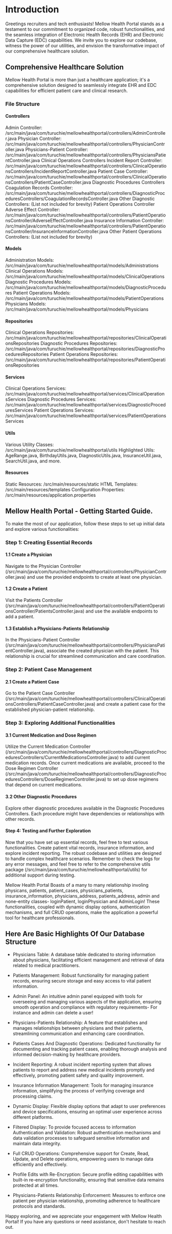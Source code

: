 # Introduction
Greetings recruiters and tech enthusiasts! Mellow Health Portal stands as a testament to our commitment to organized code, robust functionalities, and the seamless integration of Electronic Health Records (EHR) and Electronic Data Capture (EDC) capabilities. We invite you to explore our codebase, witness the power of our utilities, and envision the transformative impact of our comprehensive healthcare solution.

## Comprehensive Healthcare Solution
Mellow Health Portal is more than just a healthcare application; it's a comprehensive solution designed to seamlessly integrate EHR and EDC capabilities for efficient patient care and clinical research.

### File Structure
#### Controllers
Admin Controller: /src/main/java/com/turuchie/mellowhealthportal/controllers/AdminController.java
Physician Controller: /src/main/java/com/turuchie/mellowhealthportal/controllers/PhysicianController.java
Physicians-Patient Controller: /src/main/java/com/turuchie/mellowhealthportal/controllers/PhysiciansPatientController.java
Clinical Operations Controllers
Incident Report Controller: /src/main/java/com/turuchie/mellowhealthportal/controllers/ClinicalOperationsControllers/IncidentReportController.java
Patient Case Controller: /src/main/java/com/turuchie/mellowhealthportal/controllers/ClinicalOperationsControllers/PatientCaseController.java
Diagnostic Procedures Controllers
Coagulation Records Controller: /src/main/java/com/turuchie/mellowhealthportal/controllers/DiagnosticProceduresControllers/CoagulationRecordsController.java
Other Diagnostic Controllers: (List not included for brevity)
Patient Operations Controller
Adverse Effect Controller: /src/main/java/com/turuchie/mellowhealthportal/controllers/PatientOperationsController/AdverseEffectController.java
Insurance Information Controller: /src/main/java/com/turuchie/mellowhealthportal/controllers/PatientOperationsController/InsuranceInformationController.java
Other Patient Operations Controllers: (List not included for brevity)

#### Models
Administration Models: /src/main/java/com/turuchie/mellowhealthportal/models/Administrations
Clinical Operations Models: /src/main/java/com/turuchie/mellowhealthportal/models/ClinicalOperations
Diagnostic Procedures Models: /src/main/java/com/turuchie/mellowhealthportal/models/DiagnosticProcedures
Patient Operations Models: /src/main/java/com/turuchie/mellowhealthportal/models/PatientOperations
Physicians Models: /src/main/java/com/turuchie/mellowhealthportal/models/Physicians

#### Repositories
Clinical Operations Repositories: /src/main/java/com/turuchie/mellowhealthportal/repositories/ClinicalOperationsRepositories
Diagnostic Procedures Repositories: /src/main/java/com/turuchie/mellowhealthportal/repositories/DiagnosticProceduresRepositories
Patient Operations Repositories: /src/main/java/com/turuchie/mellowhealthportal/repositories/PatientOperationsRepositories

#### Services
Clinical Operations Services: /src/main/java/com/turuchie/mellowhealthportal/services/ClinicalOperationsServices
Diagnostic Procedures Services: /src/main/java/com/turuchie/mellowhealthportal/services/DiagnosticProceduresServices
Patient Operations Services: /src/main/java/com/turuchie/mellowhealthportal/services/PatientOperationsServices

#### Utils
Various Utility Classes: /src/main/java/com/turuchie/mellowhealthportal/utils
Highlighted Utils:
AgeRange.java, BirthdayUtils.java, DiagnosticUtils.java, InsuranceUtil.java, SearchUtil.java, and more.

#### Resources
Static Resources: /src/main/resources/static
HTML Templates: /src/main/resources/templates
Configuration Properties: /src/main/resources/application.properties


## Mellow Health Portal - Getting Started Guide.
To make the most of our application, follow these steps to set up initial data and explore various functionalities:

### Step 1: Creating Essential Records
#### 1.1 Create a Physician
Navigate to the Physician Controller (/src/main/java/com/turuchie/mellowhealthportal/controllers/PhysicianController.java) and use the provided endpoints to create at least one physician.

#### 1.2 Create a Patient
Visit the Patients Controller (/src/main/java/com/turuchie/mellowhealthportal/controllers/PatientOperationsController/PatientsController.java) and use the available endpoints to add a patient.

#### 1.3 Establish a Physicians-Patients Relationship
In the Physicians-Patient Controller (/src/main/java/com/turuchie/mellowhealthportal/controllers/PhysiciansPatientController.java), associate the created physician with the patient. This relationship is crucial for streamlined communication and care coordination.

### Step 2: Patient Case Management
#### 2.1 Create a Patient Case
Go to the Patient Case Controller (/src/main/java/com/turuchie/mellowhealthportal/controllers/ClinicalOperationsControllers/PatientCaseController.java) and create a patient case for the established physician-patient relationship.

### Step 3: Exploring Additional Functionalities
#### 3.1 Current Medication and Dose Regimen
Utilize the Current Medication Controller (/src/main/java/com/turuchie/mellowhealthportal/controllers/DiagnosticProceduresControllers/CurrentMedicationsController.java) to add current medication records.
Once current medications are available, proceed to the Dose Regimen Controller (/src/main/java/com/turuchie/mellowhealthportal/controllers/DiagnosticProceduresControllers/DoseRegimenController.java) to set up dose regimens that depend on current medications.
#### 3.2 Other Diagnostic Procedures
Explore other diagnostic procedures available in the Diagnostic Procedures Controllers. Each procedure might have dependencies or relationships with other records.

#### Step 4: Testing and Further Exploration
Now that you have set up essential records, feel free to test various functionalities. Create patient vital records, insurance information, and explore incident reporting. The robust codebase and utilities are designed to handle complex healthcare scenarios.
Remember to check the logs for any error messages, and feel free to refer to the comprehensive utils package (/src/main/java/com/turuchie/mellowhealthportal/utils) for additional support during testing.

Mellow Health Portal Boasts of a many to many relationship involing physicans, patients, patient_cases, physicians_patients, insurance_information, physicians_address, patients_address, admin and none-entity classes- loginPatient, loginPhysician and AdminLogin!
These functionalities, coupled with dynamic display options, authentication mechanisms, and full CRUD operations, make the application a powerful tool for healthcare professionals.

## Here Are Basic Highlights Of Our Database Structure
- Physicians Table: A database table dedicated to storing information about physicians, facilitating efficient management and retrieval of data related to medical practitioners.

- Patients Management: Robust functionality for managing patient records, ensuring secure storage and easy access to vital patient information.

- Admin Panel: An intuitive admin panel equipped with tools for overseeing and managing various aspects of the application, ensuring smooth operation and compliance with regulatory requirements- For instance and admin can delete a user!

- Physicians-Patients Relationship: A feature that establishes and manages relationships between physicians and their patients, streamlining communication and enhancing care coordination.

- Patients Cases And Diagnostic Operations: Dedicated functionality for documenting and tracking patient cases, enabling thorough analysis and informed decision-making by healthcare providers.

- Incident Reporting: A robust incident reporting system that allows patients to report and address new medical incidents promptly and effectively, promoting patient safety and quality improvement.

- Insurance Information Management: Tools for managing insurance information, simplifying the process of verifying coverage and processing claims.

- Dynamic Display: Flexible display options that adapt to user preferences and device specifications, ensuring an optimal user experience across different platforms.

- Filtered Display: To provide focused access to information Authentication and Validation: Robust authentication mechanisms and data validation processes to safeguard sensitive information and maintain data integrity.

- Full CRUD Operations: Comprehensive support for Create, Read, Update, and Delete operations, empowering users to manage data efficiently and effectively.

- Profile Edits with Re-Encryption: Secure profile editing capabilities with built-in re-encryption functionality, ensuring that sensitive data remains protected at all times.

- Physicians-Patients Relationship Enforcement: Measures to enforce one patient per physician relationship, promoting adherence to healthcare protocols and standards.
  
Happy exploring, and we appreciate your engagement with Mellow Health Portal! If you have any questions or need assistance, don't hesitate to reach out.
